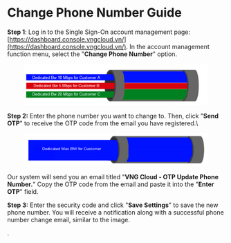 # Change Phone Number Guide

**Step 1**: Log in to the Single Sign-On account management page: [https://dashboard.console.vngcloud.vn/](https://dashboard.console.vngcloud.vn/). In the account management function menu, select the "**Change Phone Number**" option.

<figure><img src="../.gitbook/assets/image (22) (1) (1) (1) (1) (1) (1) (1) (1) (1) (1).png" alt=""><figcaption></figcaption></figure>

**Step 2:** Enter the phone number you want to change to. Then, click "**Send OTP**" to receive the OTP code from the email you have registered.\


<figure><img src="../.gitbook/assets/image (23) (1) (1) (1) (1) (1) (1) (1) (1) (1) (1).png" alt=""><figcaption></figcaption></figure>

Our system will send you an email titled "**VNG Cloud - OTP Update Phone Number.**" Copy the OTP code from the email and paste it into the "**Enter OTP**" field.

**Step 3:** Enter the security code and click "**Save Settings**" to save the new phone number. You will receive a notification along with a successful phone number change email, similar to the image.

.
